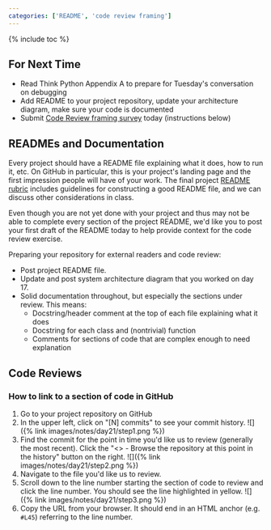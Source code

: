 ```yaml
---
categories: ['README', 'code review framing']
---
```


{% include toc %}

## For Next Time

* Read Think Python Appendix A to prepare for Tuesday's conversation on debugging
* Add README to your project repository, update your architecture diagram, make sure your code is documented
* Submit [Code Review framing survey](https://goo.gl/forms/LQucKLrbyZOV3BEp2) today (instructions below)


## READMEs and Documentation

Every project should have a README file explaining what it does, how to run it, etc.
On GitHub in particular, this is your project's landing page and the first impression people will have of your work.
The final project [README rubric](/assignments/final-project/readme-rubric.html) includes guidelines for constructing a good README file, and we can discuss other considerations in class.

Even though you are not yet done with your project and thus may not be able to complete every section of the project README, we'd like you to post your first draft of the README today to help provide context for the code review exercise.

Preparing your repository for external readers and code review:
 - Post project README file.
 - Update and post system architecture diagram that you worked on day 17.
 - Solid documentation throughout, but especially the sections under review. 
   This means:
   - Docstring/header comment at the top of each file explaining what it does
   - Docstring for each class and (nontrivial) function
   - Comments for sections of code that are complex enough to need explanation


## Code Reviews


### How to link to a section of code in GitHub
 1. Go to your project repository on GitHub
 1. In the upper left, click on "[N] commits" to see your commit history.
  ![]({% link images/notes/day21/step1.png %})
 1. Find the commit for the point in time you'd like us to review (generally the most recent). Click the "<> - Browse the repository at this point in the history" button on the right.
  ![]({% link images/notes/day21/step2.png %})
 1. Navigate to the file you'd like us to review.
 1. Scroll down to the line number starting the section of code to review and click the line number. You should see the line highlighted in yellow.
  ![]({% link images/notes/day21/step3.png %})
 1. Copy the URL from your browser. It should end in an HTML anchor (e.g. ```#L45```) referring to the line number.
